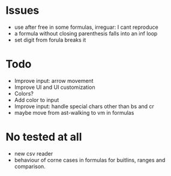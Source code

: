 # Issues
* use after free in some formulas, irreguar: I cant reproduce
* a formula without closing parenthesis falls into an inf loop
* set digit from forula breaks it

# Todo
* Improve input: arrow movement
* Improve UI and UI customization
* Colors?
* Add color to input
* Improve input: handle special chars other than bs and cr
* maybe move from ast-walking to vm in formulas

# No tested at all
* new csv reader
* behaviour of corne cases in formulas for buitlins, 
    ranges and comparison.
